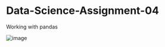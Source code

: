 # Data-Science-Assignment-04
Working with pandas 


![image](https://github.com/DrRauf/Data-Science-Assignment-04/assets/98706594/7d25c959-29cd-4ae2-9850-63554bd86653)
